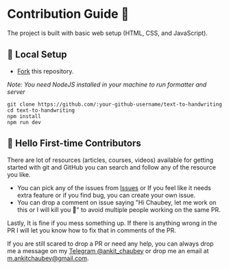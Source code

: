 # Contribution Guide 🌻

The project is built with basic web setup (HTML, CSS, and JavaScript).

## 🐨 Local Setup

- [Fork](https://github.com/ankit-chaubey/text-to-handwriting/fork) this repository.

*Note: You need NodeJS installed in your machine to run formatter and server*

```
git clone https://github.com/:your-github-username/text-to-handwriting
cd text-to-handwriting
npm install
npm run dev
```

## 🤗 Hello First-time Contributors

There are lot of resources (articles, courses, videos) available for getting started with git and GitHub you can search and follow any of the resource you like.

- You can pick any of the issues from [Issues](https://github.com/ankit-chaubey/text-to-handwriting/issues) or If you feel like it needs extra feature or if you find bug, you can create your own issue.
- You can drop a comment on issue saying "Hi Chaubey, let me work on this or I will kill you 🔪" to avoid multiple people working on the same PR.

Lastly, It is fine if you mess something up. If there is anything wrong in the PR I will let you know how to fix that in comments of the PR.

If you are still scared to drop a PR or need any help, you can always drop me a message on my [Telegram @ankit_chaubey](https://t.me/ankit-chaubey) or drop me an email at m.ankitchaubey@gmail.com.

